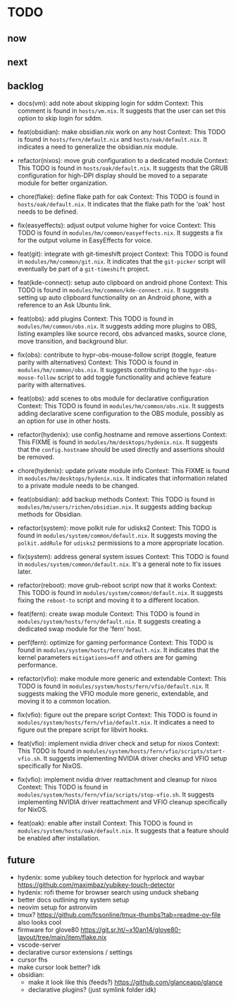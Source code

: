 # TODO

## now

## next

## backlog

- docs(vm): add note about skipping login for sddm
  Context: This comment is found in `hosts/vm.nix`. It suggests that the user can set this option to skip login for sddm.

- feat(obsidian): make obsidian.nix work on any host
  Context: This TODO is found in `hosts/fern/default.nix` and `hosts/oak/default.nix`. It indicates a need to generalize the obsidian.nix module.

- refactor(nixos): move grub configuration to a dedicated module
  Context: This TODO is found in `hosts/oak/default.nix`. It suggests that the GRUB configuration for high-DPI display should be moved to a separate module for better organization.

- chore(flake): define flake path for oak
  Context: This TODO is found in `hosts/oak/default.nix`. It indicates that the flake path for the 'oak' host needs to be defined.

- fix(easyeffects): adjust output volume higher for voice
  Context: This TODO is found in `modules/hm/common/easyeffects.nix`. It suggests a fix for the output volume in EasyEffects for voice.

- feat(git): integrate with git-timeshift project
  Context: This TODO is found in `modules/hm/common/git.nix`. It indicates that the `git-picker` script will eventually be part of a `git-timeshift` project.

- feat(kde-connect): setup auto clipboard on android phone
  Context: This TODO is found in `modules/hm/common/kde-connect.nix`. It suggests setting up auto clipboard functionality on an Android phone, with a reference to an Ask Ubuntu link.

- feat(obs): add plugins
  Context: This TODO is found in `modules/hm/common/obs.nix`. It suggests adding more plugins to OBS, listing examples like source record, obs advanced masks, source clone, move transition, and background blur.

- fix(obs): contribute to hypr-obs-mouse-follow script (toggle, feature parity with alternatives)
  Context: This TODO is found in `modules/hm/common/obs.nix`. It suggests contributing to the `hypr-obs-mouse-follow` script to add toggle functionality and achieve feature parity with alternatives.

- feat(obs): add scenes to obs module for declarative configuration
  Context: This TODO is found in `modules/hm/common/obs.nix`. It suggests adding declarative scene configuration to the OBS module, possibly as an option for use in other hosts.

- refactor(hydenix): use config.hostname and remove assertions
  Context: This FIXME is found in `modules/hm/desktops/hydenix.nix`. It suggests that the `config.hostname` should be used directly and assertions should be removed.

- chore(hydenix): update private module info
  Context: This FIXME is found in `modules/hm/desktops/hydenix.nix`. It indicates that information related to a private module needs to be changed.

- feat(obsidian): add backup methods
  Context: This TODO is found in `modules/hm/users/richen/obsidian.nix`. It suggests adding backup methods for Obsidian.

- refactor(system): move polkit rule for udisks2
  Context: This TODO is found in `modules/system/common/default.nix`. It suggests moving the `polkit.addRule` for `udisks2` permissions to a more appropriate location.

- fix(system): address general system issues
  Context: This TODO is found in `modules/system/common/default.nix`. It's a general note to fix issues later.

- refactor(reboot): move grub-reboot script now that it works
  Context: This TODO is found in `modules/system/common/default.nix`. It suggests fixing the `reboot-to` script and moving it to a different location.

- feat(fern): create swap module
  Context: This TODO is found in `modules/system/hosts/fern/default.nix`. It suggests creating a dedicated swap module for the 'fern' host.

- perf(fern): optimize for gaming performance
  Context: This TODO is found in `modules/system/hosts/fern/default.nix`. It indicates that the kernel parameters `mitigations=off` and others are for gaming performance.

- refactor(vfio): make module more generic and extendable
  Context: This TODO is found in `modules/system/hosts/fern/vfio/default.nix`. It suggests making the VFIO module more generic, extendable, and moving it to a common location.

- fix(vfio): figure out the prepare script
  Context: This TODO is found in `modules/system/hosts/fern/vfio/default.nix`. It indicates a need to figure out the prepare script for libvirt hooks.

- feat(vfio): implement nvidia driver check and setup for nixos
  Context: This TODO is found in `modules/system/hosts/fern/vfio/scripts/start-vfio.sh`. It suggests implementing NVIDIA driver checks and VFIO setup specifically for NixOS.

- fix(vfio): implement nvidia driver reattachment and cleanup for nixos
  Context: This TODO is found in `modules/system/hosts/fern/vfio/scripts/stop-vfio.sh`. It suggests implementing NVIDIA driver reattachment and VFIO cleanup specifically for NixOS.

- feat(oak): enable after install
  Context: This TODO is found in `modules/system/hosts/oak/default.nix`. It suggests that a feature should be enabled after installation.

## future

- hydenix: some yubikey touch detection for hyprlock and waybar <https://github.com/maximbaz/yubikey-touch-detector>
- hydenix: rofi theme for browser search using unduck shebang
- better docs outlining my system setup
- neovim setup for astronvim
- tmux? <https://github.com/fcsonline/tmux-thumbs?tab=readme-ov-file> also looks cool
- firmware for glove80 <https://git.sr.ht/~x10an14/glove80-layout/tree/main/item/flake.nix>
- vscode-server
- declarative cursor extensions / settings
- cursor fhs
- make cursor look better? idk
- obsidian:
  - make it look like this (feeds?) <https://github.com/glanceapp/glance>
  - declarative plugins? (just symlink folder idk)